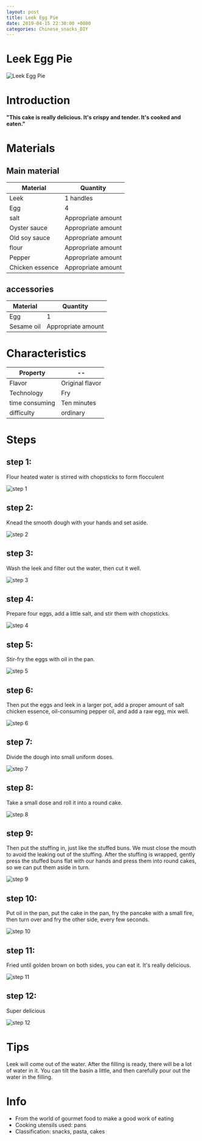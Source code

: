 ```yaml
---
layout: post
title: Leek Egg Pie
date: 2019-04-15 22:30:00 +0800
categories: Chinese_snacks_DIY
---
```


# Leek Egg Pie

![Leek Egg Pie]({{site.baseurl}}/img/432561/432561.jpg)

# Introduction

**"This cake is really delicious. It's crispy and tender. It's cooked and eaten."**

# Materials


## Main material

Material|Quantity
--|--
Leek|1 handles
Egg|4
salt|Appropriate amount
Oyster sauce|Appropriate amount
Old soy sauce|Appropriate amount
flour|Appropriate amount
Pepper|Appropriate amount
Chicken essence|Appropriate amount

## accessories

Material|Quantity
--|--
Egg|1
Sesame oil|Appropriate amount

# Characteristics

Property|--
--|--
Flavor|Original flavor
Technology|Fry
time consuming|Ten minutes
difficulty|ordinary

# Steps

## step 1:

Flour heated water is stirred with chopsticks to form flocculent

![step 1]({{site.baseurl}}/img/432561/1.jpg)

## step 2:

Knead the smooth dough with your hands and set aside.

![step 2]({{site.baseurl}}/img/432561/2.jpg)

## step 3:

Wash the leek and filter out the water, then cut it well.

![step 3]({{site.baseurl}}/img/432561/3.jpg)

## step 4:

Prepare four eggs, add a little salt, and stir them with chopsticks.

![step 4]({{site.baseurl}}/img/432561/4.jpg)

## step 5:

Stir-fry the eggs with oil in the pan.

![step 5]({{site.baseurl}}/img/432561/5.jpg)

## step 6:

Then put the eggs and leek in a larger pot, add a proper amount of salt chicken essence, oil-consuming pepper oil, and add a raw egg, mix well.

![step 6]({{site.baseurl}}/img/432561/6.jpg)

## step 7:

Divide the dough into small uniform doses.

![step 7]({{site.baseurl}}/img/432561/7.jpg)

## step 8:

Take a small dose and roll it into a round cake.

![step 8]({{site.baseurl}}/img/432561/8.jpg)

## step 9:

Then put the stuffing in, just like the stuffed buns. We must close the mouth to avoid the leaking out of the stuffing. After the stuffing is wrapped, gently press the stuffed buns flat with our hands and press them into round cakes, so we can put them aside in turn.

![step 9]({{site.baseurl}}/img/432561/9.jpg)

## step 10:

Put oil in the pan, put the cake in the pan, fry the pancake with a small fire, then turn over and fry the other side, every few seconds.

![step 10]({{site.baseurl}}/img/432561/10.jpg)

## step 11:

Fried until golden brown on both sides, you can eat it. It's really delicious.

![step 11]({{site.baseurl}}/img/432561/11.jpg)

## step 12:

Super delicious

![step 12]({{site.baseurl}}/img/432561/12.jpg)

# Tips

Leek will come out of the water. After the filling is ready, there will be a lot of water in it. You can tilt the basin a little, and then carefully pour out the water in the filling.

# Info

- From the world of gourmet food to make a good work of eating
- Cooking utensils used: pans
- Classification: snacks, pasta, cakes